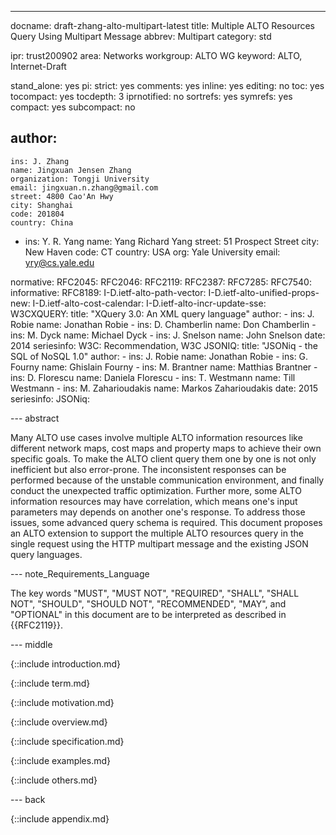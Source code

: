 ---
docname: draft-zhang-alto-multipart-latest
title: Multiple ALTO Resources Query Using Multipart Message
abbrev: Multipart
category: std

ipr: trust200902
area: Networks
workgroup: ALTO WG
keyword: ALTO, Internet-Draft

stand_alone: yes
pi:
  strict: yes
  comments: yes
  inline: yes
  editing: no
  toc: yes
  tocompact: yes
  tocdepth: 3
  iprnotified: no
  sortrefs: yes
  symrefs: yes
  compact: yes
  subcompact: no

author:
 -
    ins: J. Zhang
    name: Jingxuan Jensen Zhang
    organization: Tongji University
    email: jingxuan.n.zhang@gmail.com
    street: 4800 Cao'An Hwy
    city: Shanghai
    code: 201804
    country: China
 -
    ins:  Y. R. Yang
    name: Yang Richard Yang
    street: 51 Prospect Street
    city: New Haven
    code: CT
    country: USA
    org: Yale University
    email: yry@cs.yale.edu

normative:
  RFC2045:
  RFC2046:
  RFC2119:
  RFC2387:
  RFC7285:
  RFC7540:
informative:
  RFC8189:
  I-D.ietf-alto-path-vector:
  I-D.ietf-alto-unified-props-new:
  I-D.ietf-alto-cost-calendar:
  I-D.ietf-alto-incr-update-sse:
  W3CXQUERY:
    title: "XQuery 3.0: An XML query language"
    author:
      -
        ins: J. Robie
        name: Jonathan Robie
      -
        ins: D. Chamberlin
        name: Don Chamberlin
      -
        ins: M. Dyck
        name: Michael Dyck
      -
        ins: J. Snelson
        name: John Snelson
    date: 2014
    seriesinfo:
      W3C: Recommendation, W3C
  JSONIQ:
    title: "JSONiq - the SQL of NoSQL 1.0"
    author:
      -
        ins: J. Robie
        name: Jonathan Robie
      -
        ins: G. Fourny
        name: Ghislain Fourny
      -
        ins: M. Brantner
        name: Matthias Brantner
      -
        ins: D. Florescu
        name: Daniela Florescu
      -
        ins: T. Westmann
        name: Till Westmann
      -
        ins: M. Zaharioudakis
        name: Markos Zaharioudakis
    date: 2015
    seriesinfo:
      JSONiq:

--- abstract

Many ALTO use cases involve multiple ALTO information resources like different
network maps, cost maps and property maps to achieve their own specific goals.
To make the ALTO client query them one by one is not only inefficient but also
error-prone. The inconsistent responses can be performed because of the unstable
communication environment, and finally conduct the unexpected traffic
optimization. Further more, some ALTO information resources may have
correlation, which means one's input parameters may depends on another one's
response. To address those issues, some advanced query schema is required. This
document proposes an ALTO extension to support the multiple ALTO resources query
in the single request using the HTTP multipart message and the existing JSON
query languages.

--- note_Requirements_Language

The key words "MUST", "MUST NOT", "REQUIRED", "SHALL", "SHALL NOT", "SHOULD",
"SHOULD NOT", "RECOMMENDED", "MAY", and "OPTIONAL" in this document are to be
interpreted as described in {{RFC2119}}.

--- middle

{::include introduction.md}

{::include term.md}

{::include motivation.md}

{::include overview.md}

{::include specification.md}

{::include examples.md}

{::include others.md}

--- back

{::include appendix.md}
